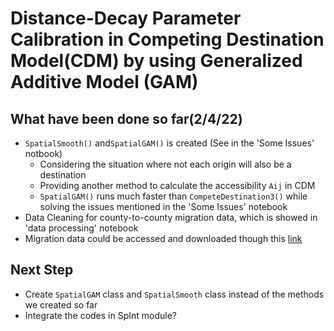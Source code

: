# Distance-Decay Parameter Calibration in Competing Destination Model(CDM) by using Generalized Additive Model (GAM)

## What have been done so far(2/4/22)
* `SpatialSmooth()` and`SpatialGAM()` is created (See in the 'Some Issues' notbook)
  * Considering the situation where not each origin will also be a destination
  * Providing another method to calculate the accessibility `Aij` in CDM
  * `SpatialGAM()` runs much faster than `CompeteDestination3()` while solving the issues mentioned in the 'Some Issues' notebook
* Data Cleaning for county-to-county migration data, which is showed in 'data processing' notebook
* Migration data could be accessed and downloaded though this [link](https://docs.google.com/spreadsheets/d/1LPuym06RNvZtMeQzpGp2mprlbRQfFkAj/edit?usp=sharing&ouid=103306673501254470520&rtpof=true&sd=true)

## Next Step
* Create `SpatialGAM` class and `SpatialSmooth` class instead of the methods we created so far
* Integrate the codes in SpInt module?


